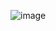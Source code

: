 ![image](https://github.com/CristhianSantacruz/ReportAutoAlquiler-SpringBootJasper/assets/117329019/bb0a45f2-d0fc-484e-83e0-88aede9e8561)

